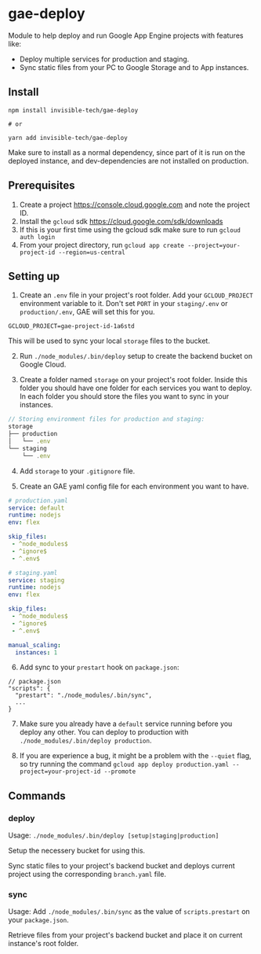# gae-deploy

Module to help deploy and run Google App Engine projects with features like:
- Deploy multiple services for production and staging.
- Sync static files from your PC to Google Storage and to App instances.

## Install

```
npm install invisible-tech/gae-deploy

# or

yarn add invisible-tech/gae-deploy
```

Make sure to install as a normal dependency, since part of it is run on the deployed instance, and dev-dependencies are not installed on production.

## Prerequisites

1. Create a project https://console.cloud.google.com and note the project ID.
2. Install the `gcloud` sdk https://cloud.google.com/sdk/downloads
3. If this is your first time using the gcloud sdk make sure to run `gcloud auth login`
4. From your project directory, run `gcloud app create --project=your-project-id --region=us-central`

## Setting up

1. Create an `.env` file in your project's root folder.
Add your `GCLOUD_PROJECT` environment variable to it. Don't set `PORT` in your `staging/.env` or `production/.env`, GAE will set this for you.

```
GCLOUD_PROJECT=gae-project-id-1a6std
```

This will be used to sync your local `storage` files to the bucket.

2. Run `./node_modules/.bin/deploy` setup to create the backend bucket on Google Cloud.

3. Create a folder named `storage` on your project's root folder. Inside this folder you should have one folder for each services you want to deploy.
In each folder you should store the files you want to sync in your instances.

```js
// Storing environment files for production and staging:
storage
├── production
│   └── .env
└── staging
    └── .env
```

4. Add `storage` to your `.gitignore` file.

5. Create an GAE yaml config file for each environment you want to have.

```yaml
# production.yaml
service: default
runtime: nodejs
env: flex

skip_files:
 - ^node_modules$
 - ^ignore$
 - ^.env$
```

```yaml
# staging.yaml
service: staging
runtime: nodejs
env: flex

skip_files:
 - ^node_modules$
 - ^ignore$
 - ^.env$

manual_scaling:
  instances: 1
```

6. Add sync to your `prestart` hook on `package.json`:
```
// package.json
"scripts": {
  "prestart": "./node_modules/.bin/sync",
  ...
}
```

7. Make sure you already have a `default` service running before you deploy any other. You can deploy to production with `./node_modules/.bin/deploy production`.

8. If you are experience a bug, it might be a problem with the `--quiet` flag, so try running the command
`gcloud app deploy production.yaml --project=your-project-id --promote`

## Commands

### deploy

Usage: `./node_modules/.bin/deploy [setup|staging|production]`

Setup the necessery bucket for using this.

Sync static files to your project's backend bucket and deploys current project using the corresponding `branch.yaml` file.

### sync

Usage: Add `./node_modules/.bin/sync` as the value of `scripts.prestart` on your `package.json`.

Retrieve files from your project's backend bucket and place it on current instance's root folder.
